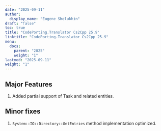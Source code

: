 ```yaml
---
date: "2025-09-11"
author:
  display_name: "Eugene Shelukhin"
draft: "false"
toc: true
title: "CodePorting.Translator Cs2Cpp 25.9"
linktitle: "CodePorting.Translator Cs2Cpp 25.9"
menu:
  docs:
    parent: "2025"
    weight: "1"
lastmod: "2025-09-11"
weight: "1"
---
```


## Major Features ##

1. Added partial support of Task and related entities.

## Minor fixes ##

1. `System::IO::Directory::GetEntries` method implementation optimized.
 